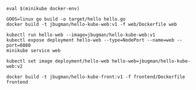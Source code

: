 
    eval $(minikube docker-env)

    GOOS=linux go build -o target/hello hello.go
    docker build -t jbugman/hello-kube-web:v1 -f web/Dockerfile web

    kubectl run hello-web --image=jbugman/hello-kube-web:v1
    kubectl expose deployment hello-web --type=NodePort --name=web --port=8080
    minikube service web

    kubectl set image deployment/hello-web hello-web=jbugman/hello-kube-web:v2

    docker build -t jbugman/hello-kube-front:v1 -f frontend/Dockerfile frontend
